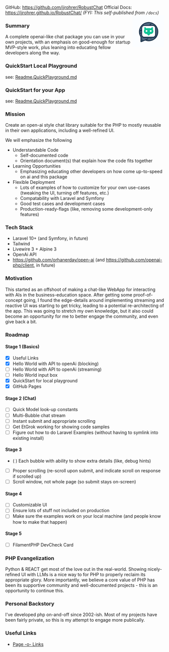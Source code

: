 GitHub: https://github.com/jjrohrer/RobustChat
Official Docs: https://jjrohrer.github.io/RobustChat/
 _(FYI: This self-published from `/docs`)_
<img alt="logo" align="right" width="100" height="100" src="./docs/images/logo.png">
### Summary
A complete openai-like chat package you can use in your own projects, 
with an emphasis on good-enough for startup MVP-style work, plus leaning into 
educating fellow developers along the way.

### QuickStart Local Playground
see: [Readme.QuickPlayground.md](Readme.QuickPlayground.md)

### QuickStart for your App
see: [Readme.QuickPlayground.md](Readme.QuickPlayground.md)

### Mission
Create an open-ai style chat library suitable for the PHP to mostly reusable in their own applications, including a well-refined UI.

We will emphasize the following
* Understandable Code
    * Self-documented code
    * Orientation document(s) that explain how the code fits together
* Learning Opportunities
    * Emphasizing educating other developers on how come up-to-speed on ai and this package
* Flexible Deployment
    * Lots of examples of how to customize for your own use-cases (tweaking the UI, turning off features, etc.)
    * Compatability with Laravel and Symfony
    * Good test cases and development cases
    * Production-ready-flags (like, removing some development-only features)

### Tech Stack
* Laravel 10+ (and Symfony, in future)
* Tailwind
* Livewire 3 + Alpine 3
* OpenAi API
* https://github.com/orhanerday/open-ai  (and https://github.com/openai-php/client, in future)

### Motivation
This started as an offshoot of making a chat-like WebApp for interacting with AIs in the business-education space. After getting some proof-of-concept going, I found the edge-details around implementing streaming and reactive UI was starting to get tricky, leading to a potential re-architecting of the app. This was going to stretch my own knowledge, but it also could become an opportunity for me to better engage the community, and even give back a bit.

### Roadmap

#### Stage 1 (Basics)
* [X] Useful Links
* [X] Hello World with API to openAi (blocking)
* [ ] Hello World with API to openAi (streaming)
* [ ] Hello World input box
* [X] QuickStart for local playground
* [X] GitHub Pages
#### Stage 2 (Chat)
* [ ] Quick Model look-up constants
* [ ] Multi-Bubble chat stream
* [ ] Instant submit and appropriate scrolling
* [ ] Get EtGrok working for showing code samples
* [ ] Figure out how to do Laravel Examples (without having to symlink into existing install)
#### Stage 3 
* ( ) Each bubble with ability to show extra details (like, debug hints)
* [ ] Proper scrolling (re-scroll upon submit, and indicate scroll on response if scrolled up)
* [ ] Scroll window, not whole page (so submit stays on-screen)
#### Stage 4
* [ ] Customizable UI
* [ ] Ensure lots of stuff not included on production
* [ ] Make sure the examples work on your local machine (and people know how to make that happen)
#### Stage 5
* [ ] FilamentPHP DevCheck Card


### PHP Evangelization
Python & REACT get most of the love out in the real-world. Showing nicely-refined UI with LLMs is a nice way to for PHP to properly reclaim its appropriate glory. More importantly, we believe a core value of PHP has been its supportive community and well-documented projects - this is an opportunity to continue this.

### Personal Backstory
I've developed php on-and-off since 2002-ish. Most of my projects have been fairly private, so this is my attempt to engage more publically.

### Useful Links
* [Page -o- Links](./docs/links.md)